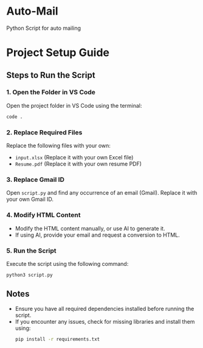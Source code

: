 # Auto-Mail
Python Script for auto mailing
# Project Setup Guide

## Steps to Run the Script

### 1. Open the Folder in VS Code
Open the project folder in VS Code using the terminal:
```bash
code .
```

### 2. Replace Required Files
Replace the following files with your own:
- `input.xlsx` (Replace it with your own Excel file)
- `Resume.pdf` (Replace it with your own resume PDF)

### 3. Replace Gmail ID
Open `script.py` and find any occurrence of an email (Gmail). Replace it with your own Gmail ID.

### 4. Modify HTML Content
- Modify the HTML content manually, or use AI to generate it.
- If using AI, provide your email and request a conversion to HTML.

### 5. Run the Script
Execute the script using the following command:
```bash
python3 script.py
```

## Notes
- Ensure you have all required dependencies installed before running the script.
- If you encounter any issues, check for missing libraries and install them using:
  ```bash
  pip install -r requirements.txt
  ```

